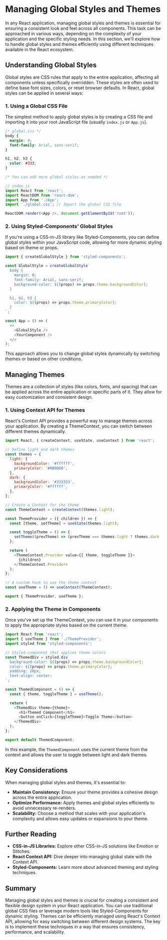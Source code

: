# Managing Global Styles and Themes

In any React application, managing global styles and themes is essential for ensuring a consistent look and feel across all components. This task can be approached in various ways, depending on the complexity of your application and the specific styling needs. In this section, we'll explore how to handle global styles and themes efficiently using different techniques available in the React ecosystem.

## Understanding Global Styles

Global styles are CSS rules that apply to the entire application, affecting all components unless specifically overridden. These styles are often used to define base font sizes, colors, or reset browser defaults. In React, global styles can be applied in several ways:

### 1. **Using a Global CSS File**

The simplest method to apply global styles is by creating a CSS file and importing it into your root JavaScript file (usually `index.js` or `App.js`).

```css
/* global.css */
body {
  margin: 0;
  font-family: Arial, sans-serif;
}

h1, h2, h3 {
  color: #333;
}

/* You can add more global styles as needed */
```

```javascript
// index.js
import React from 'react';
import ReactDOM from 'react-dom';
import App from './App';
import './global.css'; // Import the global CSS file

ReactDOM.render(<App />, document.getElementById('root'));
```

### 2. **Using Styled-Components' Global Styles**

If you're using a CSS-in-JS library like Styled-Components, you can define global styles within your JavaScript code, allowing for more dynamic styling based on theme or props.

```javascript
import { createGlobalStyle } from 'styled-components';

const GlobalStyle = createGlobalStyle`
  body {
    margin: 0;
    font-family: Arial, sans-serif;
    background-color: ${(props) => props.theme.backgroundColor};
  }

  h1, h2, h3 {
    color: ${(props) => props.theme.primaryColor};
  }
`;

const App = () => (
  <>
    <GlobalStyle />
    <YourComponent />
  </>
);
```

This approach allows you to change global styles dynamically by switching themes or based on other conditions.

## Managing Themes

Themes are a collection of styles (like colors, fonts, and spacing) that can be applied across the entire application or specific parts of it. They allow for easy customization and consistent design.

### 1. **Using Context API for Themes**

React's Context API provides a powerful way to manage themes across your application. By creating a ThemeContext, you can switch between different themes dynamically.

```javascript
import React, { createContext, useState, useContext } from 'react';

// Define light and dark themes
const themes = {
  light: {
    backgroundColor: '#ffffff',
    primaryColor: '#000000',
  },
  dark: {
    backgroundColor: '#333333',
    primaryColor: '#ffffff',
  },
};

// Create a Context for the theme
const ThemeContext = createContext(themes.light);

const ThemeProvider = ({ children }) => {
  const [theme, setTheme] = useState(themes.light);

  const toggleTheme = () => {
    setTheme((prevTheme) => (prevTheme === themes.light ? themes.dark : themes.light));
  };

  return (
    <ThemeContext.Provider value={{ theme, toggleTheme }}>
      {children}
    </ThemeContext.Provider>
  );
};

// A custom hook to use the theme context
const useTheme = () => useContext(ThemeContext);

export { ThemeProvider, useTheme };
```

### 2. **Applying the Theme in Components**

Once you've set up the ThemeContext, you can use it in your components to apply the appropriate styles based on the current theme.

```javascript
import React from 'react';
import { useTheme } from './ThemeProvider';
import styled from 'styled-components';

// Styled-component that applies theme colors
const ThemedDiv = styled.div`
  background-color: ${(props) => props.theme.backgroundColor};
  color: ${(props) => props.theme.primaryColor};
  padding: 20px;
  text-align: center;
`;

const ThemedComponent = () => {
  const { theme, toggleTheme } = useTheme();

  return (
    <ThemedDiv theme={theme}>
      <h1>Themed Component</h1>
      <button onClick={toggleTheme}>Toggle Theme</button>
    </ThemedDiv>
  );
};

export default ThemedComponent;
```

In this example, the `ThemedComponent` uses the current theme from the context and allows the user to toggle between light and dark themes.

## Key Considerations

When managing global styles and themes, it's essential to:

- **Maintain Consistency:** Ensure your theme provides a cohesive design across the entire application.
- **Optimize Performance:** Apply themes and global styles efficiently to avoid unnecessary re-renders.
- **Scalability:** Choose a method that scales with your application's complexity and allows easy updates or expansions to your theme.

## Further Reading

- **CSS-in-JS Libraries:** Explore other CSS-in-JS solutions like Emotion or Stitches.
- **React Context API:** Dive deeper into managing global state with the Context API.
- **Styled-Components:** Learn more about advanced theming and styling techniques.

## Summary

Managing global styles and themes is crucial for creating a consistent and flexible design system in your React application. You can use traditional global CSS files or leverage modern tools like Styled-Components for dynamic styling. Themes can be efficiently managed using React's Context API, allowing for easy switching between different design systems. The key is to implement these techniques in a way that ensures consistency, performance, and scalability.